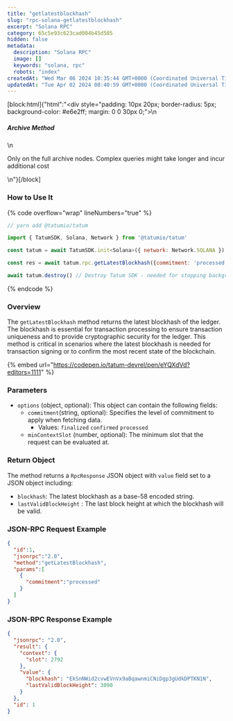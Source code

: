```yaml
---
title: "getlatestblockhash"
slug: "rpc-solana-getlatestblockhash"
excerpt: "Solana RPC"
category: 65c5e93c623cad004b45d505
hidden: false
metadata: 
  description: "Solana RPC"
  image: []
  keywords: "solana, rpc"
  robots: "index"
createdAt: "Wed Mar 06 2024 10:35:44 GMT+0000 (Coordinated Universal Time)"
updatedAt: "Tue Apr 02 2024 08:40:59 GMT+0000 (Coordinated Universal Time)"
---
```

[block:html]{"html":"<div style=\"padding: 10px 20px; border-radius: 5px; background-color: #e6e2ff; margin: 0 0 30px 0;\">\n  <h5>Archive Method</h5>\n  <p>Only on the full archive nodes. Complex queries might take longer and incur additional cost</p>\n</div>"}[/block]


### How to Use It

{% code overflow="wrap" lineNumbers="true" %}
```javascript
// yarn add @tatumio/tatum

import { TatumSDK, Solana, Network } from '@tatumio/tatum'

const tatum = await TatumSDK.init<Solana>({ network: Network.SOLANA })

const res = await tatum.rpc.getLatestBlockhash({commitment: 'processed'})

await tatum.destroy() // Destroy Tatum SDK - needed for stopping background jobs
```
{% endcode %}

### Overview

The `getLatestBlockhash` method returns the latest blockhash of the ledger. The blockhash is essential for transaction processing to ensure transaction uniqueness and to provide cryptographic security for the ledger. This method is critical in scenarios where the latest blockhash is needed for transaction signing or to confirm the most recent state of the blockchain.

{% embed url="https://codepen.io/tatum-devrel/pen/eYQXdVd?editors=1111" %}

### Parameters

* `options` (object, optional): This object can contain the following fields:
  * `commitment`(string, optional): Specifies the level of commitment to apply when fetching data.
    * Values: `finalized` `confirmed` `processed`
  * `minContextSlot` (number, optional): The minimum slot that the request can be evaluated at.

### Return Object

The method returns a `RpcResponse` JSON object with `value` field set to a JSON object including:

* `blockhash`: The latest blockhash as a base-58 encoded string.
* `lastValidBlockHeight` : The last block height at which the blockhash will be valid.

### JSON-RPC Request Example

```json
{
  "id":1,
  "jsonrpc":"2.0",
  "method":"getLatestBlockhash",
  "params":[
    {
      "commitment":"processed"
    }
  ]
}
```

### JSON-RPC Response Example

```json
{
  "jsonrpc": "2.0",
  "result": {
    "context": {
      "slot": 2792
    },
    "value": {
      "blockhash": "EkSnNWid2cvwEVnVx9aBqawnmiCNiDgp3gUdkDPTKN1N",
      "lastValidBlockHeight": 3090
    }
  },
  "id": 1
}
```
